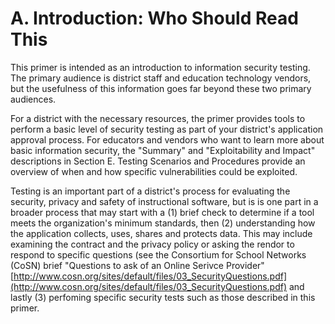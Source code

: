 # A. Introduction: Who Should Read This

This primer is intended as an introduction to information security testing. The primary audience is district staff and education technology vendors, but the usefulness of this information goes far beyond these two primary audiences.

For a district with the necessary resources, the primer provides tools to perform a basic level of security testing as part of your district's application approval process. For educators and vendors who want to learn more about basic information security, the "Summary" and "Exploitability and Impact" descriptions in Section E. Testing Scenarios and Procedures provide an overview of when and how specific vulnerabilities could be exploited.

Testing is an important part of a district's process for evaluating the security, privacy and safety of instructional software, but is is one part in a broader process that may start with a (1) brief check to determine if a tool meets the organization's minimum standards, then (2) understanding how the application collects, uses, shares and protects data. This may include examining the contract and the privacy policy or asking the rendor to respond to specific questions (see the Consortium for School Networks (CoSN) brief "Questions to ask of an Online Serivce Provider" [http://www.cosn.org/sites/default/files/03_SecurityQuestions.pdf](http://www.cosn.org/sites/default/files/03_SecurityQuestions.pdf) and lastly (3) perfoming specific security tests such as those described in this primer.